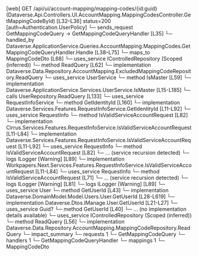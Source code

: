 [web] GET /api/ui/account-mapping/mapping-codes/{id:guid}  (Dataverse.Api.Controllers.UI.AccountMapping.MappingCodesController.GetMappingCodeById)  [L32–L36] status=200 [auth=Authentication.UserPolicy]
  └─ sends_request GetMappingCodeQuery -> GetMappingCodeQueryHandler [L35]
    └─ handled_by Dataverse.ApplicationService.Queries.AccountMapping.MappingCodes.GetMappingCodeQueryHandler.Handle [L38–L75]
      └─ maps_to MappingCodeDto [L68]
      └─ uses_service IControlledRepository<ExcludedMappingCode> (Scoped (inferred))
        └─ method ReadQuery [L62]
          └─ implementation Dataverse.Data.Repository.AccountMapping.ExcludedMappingCodeRepository.ReadQuery
      └─ uses_service UserService
        └─ method IsMaster [L59]
          └─ implementation Dataverse.ApplicationService.Services.UserService.IsMaster [L15-L185]
            └─ calls UserRepository.ReadQuery [L133]
            └─ uses_service RequestInfoService
              └─ method GetIdentityId [L160]
                └─ implementation Dataverse.Services.Features.RequestInfoService.GetIdentityId [L11-L92]
                  └─ uses_service RequestInfo
                    └─ method IsValidServiceAccountRequest [L82]
                      └─ implementation Cirrus.Services.Features.RequestInfoService.IsValidServiceAccountRequest [L11-L84]
                      └─ implementation Dataverse.Services.Features.RequestInfoService.IsValidServiceAccountRequest [L11-L92]
                        └─ uses_service RequestInfo
                          └─ method IsValidServiceAccountRequest [L82]
                            └─ ... (service recursion detected)
                        └─ logs ILogger<IRequestInfoService> [Warning] [L89]
                      └─ implementation Workpapers.Next.Services.Features.RequestInfoService.IsValidServiceAccountRequest [L11-L84]
                        └─ uses_service RequestInfo
                          └─ method IsValidServiceAccountRequest [L71]
                            └─ ... (service recursion detected)
                        └─ logs ILogger<IRequestInfoService> [Warning] [L81]
                  └─ logs ILogger<IRequestInfoService> [Warning] [L89]
            └─ uses_service User
              └─ method GetUserId [L43]
                └─ implementation Dataverse.DomainModel.Model.Users.User.GetUserId [L28-L619]
                └─ implementation Dataverse.Dtos.IManage.User.GetUserId [L21-L27]
            └─ uses_service Guid?
              └─ method GetUserId [L40]
                └─ ... (no implementation details available)
      └─ uses_service IControlledRepository<MappingCode> (Scoped (inferred))
        └─ method ReadQuery [L56]
          └─ implementation Dataverse.Data.Repository.AccountMapping.MappingCodeRepository.ReadQuery
  └─ impact_summary
    └─ requests 1
      └─ GetMappingCodeQuery
    └─ handlers 1
      └─ GetMappingCodeQueryHandler
    └─ mappings 1
      └─ MappingCodeDto


